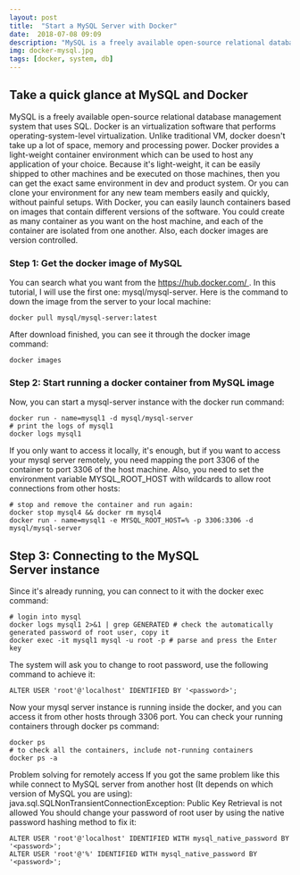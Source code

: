 ```yaml
---
layout: post
title:  "Start a MySQL Server with Docker"
date:  2018-07-08 09:09
description: "MySQL is a freely available open-source relational database management system that uses SQL. Docker is an virtualization software that performs operating-system-level virtualization."
img: docker-mysql.jpg
tags: [docker, system, db]
---
```


## Take a quick glance at MySQL and Docker
MySQL is a freely available open-source relational database management system that uses SQL.
Docker is an virtualization software that performs operating-system-level virtualization.
Unlike traditional VM, docker doesn't take up a lot of space, memory and processing power.
Docker provides a light-weight container environment which can be used to host any application of your choice. Because it's light-weight, it can be easily shipped to other machines and be executed on those machines, then you can get the exact same environment in dev and product system. Or you can clone your environment for any new team members easily and quickly, without painful setups.
With Docker, you can easily launch containers based on images that contain different versions of the software.
You could create as many container as you want on the host machine, and each of the container are isolated from one another.
Also, each docker images are version controlled.

### Step 1: Get the docker image of MySQL
You can search what you want from the https://hub.docker.com/ .
In this tutorial, I will use the first one: mysql/mysql-server.
Here is the command to down the image from the server to your local machine:

```shell
docker pull mysql/mysql-server:latest
```

After download finished, you can see it through the docker image command:
```shell
docker images
```


### Step 2: Start running a docker container from MySQL image
Now, you can start a mysql-server instance with the docker run command:
```shell
docker run - name=mysql1 -d mysql/mysql-server
# print the logs of mysql1
docker logs mysql1
```


If you only want to access it locally, it's enough, but if you want to access your mysql server remotely, you need mapping the port 3306 of the container to port 3306 of the host machine. Also, you need to set the environment variable MYSQL_ROOT_HOST with wildcards to allow root connections from other hosts:
```shell
# stop and remove the container and run again:
docker stop mysql4 && docker rm mysql4
docker run - name=mysql1 -e MYSQL_ROOT_HOST=% -p 3306:3306 -d mysql/mysql-server
```


## Step 3: Connecting to the MySQL Server instance
Since it's already running, you can connect to it with the docker exec command:
```shell
# login into mysql
docker logs mysql1 2>&1 | grep GENERATED # check the automatically generated password of root user, copy it
docker exec -it mysql1 mysql -u root -p # parse and press the Enter key
```


The system will ask you to change to root password, use the following command to achieve it:
```shell
ALTER USER 'root'@'localhost' IDENTIFIED BY '<password>';
```


Now your mysql server instance is running inside the docker, and you can access it from other hosts through 3306 port.
You can check your running containers through docker ps command:
```shell
docker ps
# to check all the containers, include not-running containers
docker ps -a
```


Problem solving for remotely access
If you got the same problem like this while connect to MySQL server from another host (It depends on which version of MySQL you are using):
java.sql.SQLNonTransientConnectionException: Public Key Retrieval is not allowed
You should change your password of root user by using the native password hashing method to fix it:
```shell
ALTER USER 'root'@'localhost' IDENTIFIED WITH mysql_native_password BY '<password>';
ALTER USER 'root'@'%' IDENTIFIED WITH mysql_native_password BY '<password>';
```
